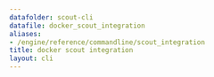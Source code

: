 ```yaml
---
datafolder: scout-cli
datafile: docker_scout_integration
aliases:
- /engine/reference/commandline/scout_integration
title: docker scout integration
layout: cli
---
```


<!--
This page is automatically generated from Docker's source code. If you want to
suggest a change to the text that appears here, open a ticket in the source
repository on GitHub:

https://github.com/docker/scout-cli
-->

<Include file="scout-early-access.md" />
